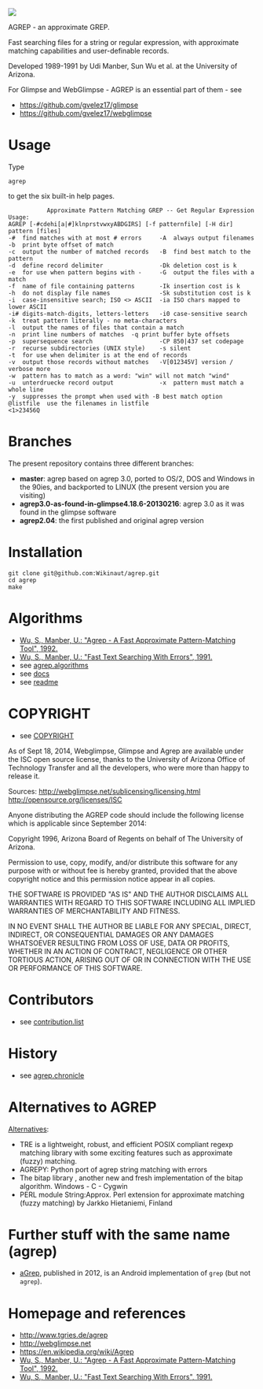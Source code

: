<img src="https://raw.github.com/Wikinaut/agrep/master/resources/agrep.gif">

AGREP - an approximate GREP. 

Fast searching files for a string or regular expression, with approximate matching capabilities and user-definable records. 

Developed 1989-1991 by Udi Manber, Sun Wu et al. at the University of Arizona.

For Glimpse and WebGlimpse - AGREP is an essential part of them - see

* https://github.com/gvelez17/glimpse
* https://github.com/gvelez17/webglimpse


Usage
=====

Type

    agrep

to get the six built-in help pages.

```
           Approximate Pattern Matching GREP -- Get Regular Expression
Usage:
AGREP [-#cdehi[a|#]klnprstvwxyABDGIRS] [-f patternfile] [-H dir] pattern [files]
-#  find matches with at most # errors     -A  always output filenames
-b  print byte offset of match
-c  output the number of matched records   -B  find best match to the pattern
-d  define record delimiter                -Dk deletion cost is k
-e  for use when pattern begins with -     -G  output the files with a match
-f  name of file containing patterns       -Ik insertion cost is k
-h  do not display file names              -Sk substitution cost is k
-i  case-insensitive search; ISO <> ASCII  -ia ISO chars mapped to lower ASCII
-i# digits-match-digits, letters-letters   -i0 case-sensitive search
-k  treat pattern literally - no meta-characters
-l  output the names of files that contain a match
-n  print line numbers of matches  -q print buffer byte offsets
-p  supersequence search                   -CP 850|437 set codepage
-r  recurse subdirectories (UNIX style)    -s silent
-t  for use when delimiter is at the end of records
-v  output those records without matches   -V[012345V] version / verbose more
-w  pattern has to match as a word: "win" will not match "wind"
-u  unterdruecke record output             -x  pattern must match a whole line
-y  suppresses the prompt when used with -B best match option
@listfile  use the filenames in listfile                              <1>23456Q
```

Branches
========

The present repository contains three different branches:

* **master**: agrep based on agrep 3.0, ported to OS/2, DOS and Windows in the 90ies, and backported to LINUX (the present version you are visiting)
* **agrep3.0-as-found-in-glimpse4.18.6-20130216**: agrep 3.0 as it was found in the glimpse software
* **agrep2.04**: the first published and original agrep version


Installation
============

```
git clone git@github.com:Wikinaut/agrep.git
cd agrep
make
```


Algorithms
==========

* [Wu, S., Manber, U.: "Agrep - A Fast Approximate Pattern-Matching Tool", 1992.](http://citeseerx.ist.psu.edu/viewdoc/summary?doi=10.1.1.48.8488)
* [Wu, S., Manber, U.: "Fast Text Searching With Errors", 1991.](http://citeseerx.ist.psu.edu/viewdoc/summary?doi=10.1.1.20.8854)
* see [agrep.algorithms](https://github.com/Wikinaut/agrep/blob/master/agrep.algorithms)
* see [docs](https://github.com/Wikinaut/agrep/blob/master/docs)
* see [readme](https://github.com/Wikinaut/agrep/blob/master/docs/README)


COPYRIGHT
=========

* see [COPYRIGHT](https://github.com/Wikinaut/agrep/blob/master/COPYRIGHT)


As of Sept 18, 2014, Webglimpse, Glimpse and Agrep are available under
the ISC open source license, thanks to the
University of Arizona Office of Technology Transfer and all the developers,
who were more than happy to release it.

Sources:
http://webglimpse.net/sublicensing/licensing.html
http://opensource.org/licenses/ISC

Anyone distributing the AGREP code should include the following license
which is applicable since September 2014:

Copyright 1996, Arizona Board of Regents
on behalf of The University of Arizona.

Permission to use, copy, modify, and/or distribute this software for any
purpose with or without fee is hereby granted, provided that the above
copyright notice and this permission notice appear in all copies.

THE SOFTWARE IS PROVIDED "AS IS" AND THE AUTHOR DISCLAIMS ALL WARRANTIES
WITH REGARD TO THIS SOFTWARE INCLUDING ALL IMPLIED WARRANTIES OF
MERCHANTABILITY AND FITNESS. 

IN NO EVENT SHALL THE AUTHOR BE LIABLE FOR ANY SPECIAL, DIRECT, INDIRECT,
OR CONSEQUENTIAL DAMAGES OR ANY DAMAGES WHATSOEVER RESULTING FROM LOSS OF USE,
DATA OR PROFITS, WHETHER IN AN ACTION OF CONTRACT, NEGLIGENCE OR OTHER
TORTIOUS ACTION, ARISING OUT OF OR IN CONNECTION WITH THE USE OR PERFORMANCE
OF THIS SOFTWARE.


Contributors
============

* see [contribution.list](https://github.com/Wikinaut/agrep/blob/master/contribution.list)


History
=======

* see [agrep.chronicle](https://github.com/Wikinaut/agrep/blob/master/agrep.chronicle)


Alternatives to AGREP
=====================

[Alternatives](http://www.tgries.de/agrep):
* TRE is a lightweight, robust, and efficient POSIX compliant regexp matching library with some exciting features such as approximate (fuzzy) matching. 
* AGREPY: Python port of agrep string matching with errors
* The bitap library , another new and fresh implementation of the bitap algorithm. Windows - C - Cygwin
* PERL module String:Approx. Perl extension for approximate matching (fuzzy matching) by Jarkko Hietaniemi, Finland


Further stuff with the same name (agrep)
========================================

* [aGrep](https://play.google.com/store/apps/details?id=jp.sblo.pandora.aGrep&hl=de), published in 2012, is an Android implementation of ```grep``` (but not ```agrep```).


Homepage and references
=======================

* http://www.tgries.de/agrep
* http://webglimpse.net
* https://en.wikipedia.org/wiki/Agrep
* [Wu, S., Manber, U.: "Agrep - A Fast Approximate Pattern-Matching Tool", 1992.](http://citeseerx.ist.psu.edu/viewdoc/summary?doi=10.1.1.48.8488)
* [Wu, S., Manber, U.: "Fast Text Searching With Errors", 1991.](http://citeseerx.ist.psu.edu/viewdoc/summary?doi=10.1.1.20.8854)
